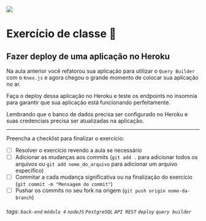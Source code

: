 ![](https://i.imgur.com/xG74tOh.png)

# Exercício de classe 🏫

## Fazer deploy de uma aplicação no Heroku

Na aula anterior você refatorou sua aplicação para utilizar o `Query Builder` com o `Knex.js` e agora chegou o grande momento de colocar sua aplicação no ar.

Faça o deploy dessa aplicação no Heroku e teste os endpoints no insomnia para garantir que sua aplicação está funcionando perfeitamente.

Lembrando que o banco de dados precisa ser configurado no Heroku e suas credenciais precisa ser atualizadas na aplicação.

---

Preencha a checklist para finalizar o exercício:

-   [ ] Resolver o exercício revendo a aula se necessário
-   [ ] Adicionar as mudanças aos commits (`git add .` para adicionar todos os arquivos ou `git add nome_do_arquivo` para adicionar um arquivo específico)
-   [ ] Commitar a cada mudança significativa ou na finalização do exercício (`git commit -m "Mensagem do commit"`)
-   [ ] Pushar os commits no seu fork na origem (`git push origin nome-da-branch`)

###### tags: `back-end` `módulo 4` `nodeJS` `PostgreSQL` `API REST` `deploy` `query builder`
